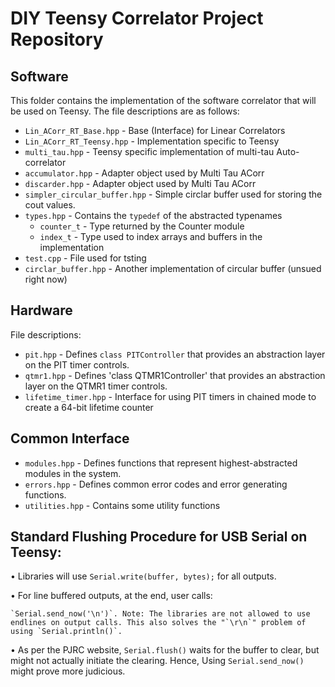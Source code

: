 # DIY Teensy Correlator Project Repository

## Software

This folder contains the implementation of the software correlator that will be used on Teensy. The file descriptions are as follows:
 
* `Lin_ACorr_RT_Base.hpp` - Base (Interface) for Linear Correlators
* `Lin_ACorr_RT_Teensy.hpp` - Implementation specific to Teensy
* `multi_tau.hpp`   -   Teensy specific implementation of multi-tau Auto-correlator
* `accumulator.hpp` - Adapter object used by Multi Tau ACorr
* `discarder.hpp` - Adapter object used by Multi Tau ACorr
* `simpler_circular_buffer.hpp` - Simple circlar buffer used for storing the cout values.
* `types.hpp` - Contains the `typedef` of the abstracted typenames 
    + `counter_t` - Type returned by the Counter module
    + `index_t` - Type used to index arrays and buffers in the implementation
* `test.cpp` - File used for tsting
* `circlar_buffer.hpp` - Another implementation of circular buffer (unsued right now) 

## Hardware 

File descriptions:

 * `pit.hpp` - Defines `class PITController` that provides an abstraction layer on the PIT timer controls.
* `qtmr1.hpp` - Defines 'class QTMR1Controller' that provides an abstraction layer on the QTMR1 timer controls.
* `lifetime_timer.hpp` - Interface for using PIT timers in chained mode to create a 64-bit lifetime counter

## Common Interface 

* `modules.hpp` - Defines functions that represent highest-abstracted modules in the system.
* `errors.hpp` - Defines common error codes and error generating functions.
* `utilities.hpp` - Contains some utility functions







## Standard Flushing Procedure for USB Serial on Teensy:

• Libraries will use `Serial.write(buffer, bytes);` for all outputs.

• For line buffered outputs, at the end, user calls:

    `Serial.send_now('\n')`. Note: The libraries are not allowed to use endlines on output calls. This also solves the "`\r\n`" problem of using `Serial.println()`.

• As per the PJRC website, `Serial.flush()` waits for the buffer to clear, but might not actually initiate the clearing. Hence, Using `Serial.send_now()` might prove more judicious.
